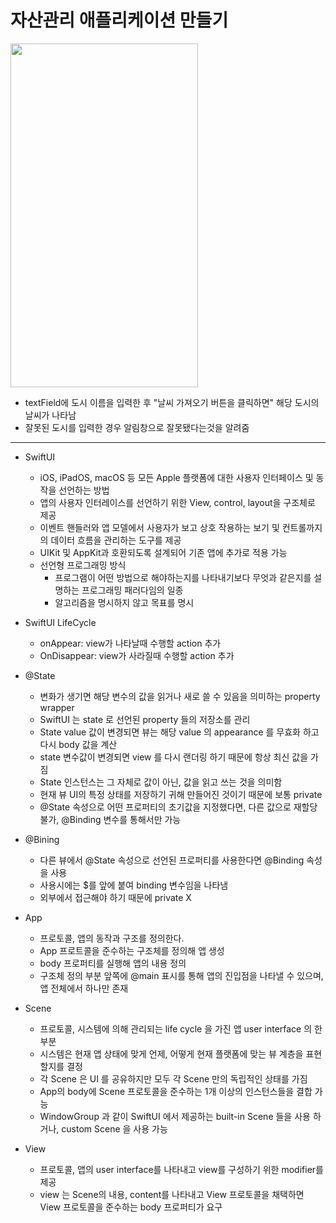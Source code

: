 자산관리 애플리케이션 만들기
===========
<img src="https://user-images.githubusercontent.com/55949986/205565691-003f2369-e40a-47d4-8717-4e4d0435512f.gif" width="300" height="550"/>

* textField에 도시 이름을 입력한 후 "날씨 가져오기 버튼을 클릭하면" 해당 도시의 날씨가 나타남
* 잘못된 도시를 입력한 경우 알림창으로 잘못됐다는것을 알려줌
---------------------------------------

* SwiftUI
  * iOS, iPadOS, macOS 등 모든 Apple 플랫폼에 대한 사용자 인터페이스 및 동작을 선언하는 방법
  * 앱의 사용자 인터레이스를 선언하기 위한 View, control, layout을 구조체로 제공
  * 이벤트 핸들러와 앱 모델에서 사용자가 보고 상호 작용하는 보기 및 컨트롤까지의 데이터 흐름을 관리하는 도구를 제공
  * UIKit 및 AppKit과 호환되도록 설계되어 기존 앱에 추가로 적용 가능
  * 선언형 프로그래밍 방식
      * 프로그램이 어떤 방법으로 해야하는지를 나타내기보다 무엇과 같은지를 설명하는 프로그래밍 패러다임의 일종
      * 알고리즘을 명시하지 않고 목표를 명시
      
* SwiftUI LifeCycle
  * onAppear: view가 나타날때 수행할 action 추가
  * OnDisappear: view가 사라질때 수행할 action 추가
  
* @State
  * 변화가 생기면 해당 변수의 값을 읽거나 새로 쓸 수 있음을 의미하는 property wrapper
  * SwiftUI 는 state 로 선언된 property 들의 저장소를 관리
  * State value 값이 변경되면 뷰는 해당 value 의 appearance 를 무효화 하고 다시 body 값을 계산
  * state 변수값이 변경되면 view 를 다시 랜더링 하기 때문에 항상 최신 값을 가짐
  * State 인스턴스는 그 자체로 값이 아닌, 값을 읽고 쓰는 것을 의미함
  * 현재 뷰 UI의 특정 상태를 저장하기 귀해 만들어진 것이기 때문에 보통 private
  * @State 속성으로 어떤 프로퍼티의 초기값을 지정했다면, 다른 값으로 재할당 불가, @Binding 변수를 통해서만 가능
  
* @Bining
  * 다른 뷰에서 @State 속성으로 선언된 프로퍼티를 사용한다면 @Binding 속성을 사용
  * 사용시에는 $를 앞에 붙여 binding 변수임을 나타냄
  * 외부에서 접근해야 하기 때문에 private X

* App
  * 프로토콜, 앱의 동작과 구조를 정의한다.
  * App 프로트콜을 준수하는 구조체를 정의해 앱 생성
  * body 프로퍼티를 실행해 앱의 내용 정의
  * 구조체 정의 부분 앞쪽에 @main 표시를 통해 앱의 진입점을 나타낼 수 있으며, 앱 전체에서 하나만 존재

* Scene
  * 프로토콜, 시스템에 의해 관리되는 life cycle 을 가진 앱 user interface 의 한 부분
  * 시스템은 현재 앱 상태에 맞게 언제, 어떻게 현재 플랫폼에 맞는 뷰 계층을 표현할지를 결정
  * 각 Scene 은 UI 를 공유하지만 모두 각 Scene 만의 독립적인 상태를 가짐
  * App의 body에 Scene 프로토콜을 준수하는 1개 이상의 인스턴스들을 결합 가능
  * WindowGroup 과 같이 SwiftUI 에서 제공하는 built-in Scene 들을 사용 하거나, custom Scene 을 사용 가능
  
* View
  * 프로토콜, 앱의 user interface를 나타내고 view를 구성하기 위한 modifier를 제공
  * view 는 Scene의 내용, content를 나타내고 View 프로토콜을 채택하면 View 프로토콜을 준수하는 body 프로퍼티가 요구

